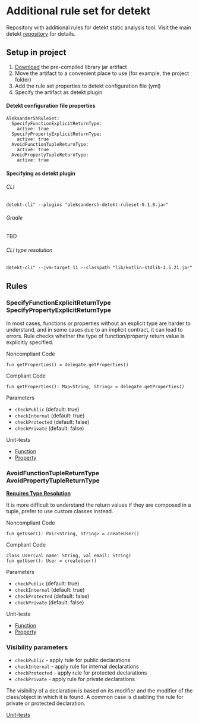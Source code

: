 # Additional rule set for detekt

Repository with additional rules for detekt static analysis tool. Visit the main
detekt [repository](https://github.com/detekt/detekt) for details.

## Setup in project

1. [Download](https://github.com/aleksandersh/detekt-ruleset/releases) the pre-compiled library jar artifact
1. Move the artifact to a convenient place to use (for example, the project folder)
1. Add the rule set properties to detekt configuration file (yml)
1. Specify the artifact as detekt plugin

#### Detekt configuration file properties

```
AleksanderShRuleSet:
  SpecifyFunctionExplicitReturnType:
    active: true
  SpecifyPropertyExplicitReturnType:
    active: true
  AvoidFunctionTupleReturnType:
    active: true
  AvoidPropertyTupleReturnType:
    active: true
```

#### Specifying as detekt plugin

###### CLI

```
detekt-cli" --plugins "aleksandersh-detekt-ruleset-0.1.0.jar"
```

###### Gradle

TBD

###### CLI type resolution

```
detekt-cli" --jvm-target 11 --classpath "lib/kotlin-stdlib-1.5.21.jar"
```

## Rules

### SpecifyFunctionExplicitReturnType SpecifyPropertyExplicitReturnType

In most cases, functions or properties without an explicit type are harder to understand, and in some cases due to an
implicit contract, it can lead to errors. Rule checks whether the type of function/property return value is explicitly
specified.

Noncompliant Code

```
fun getProperties() = delegate.getProperties()
```

Compliant Code

```
fun getProperties(): Map<String, String> = delegate.getProperties()
```

Parameters

* `checkPublic` (default: true)
* `checkInternal` (default: true)
* `checkProtected` (default: false)
* `checkPrivate` (default: false)

Unit-tests

* [Function](https://github.com/aleksandersh/detekt-ruleset/blob/master/src/test/kotlin/io/github/aleksandersh/detekt/ruleset/rule/SpecifyFunctionExplicitReturnTypeTest.kt)
* [Property](https://github.com/aleksandersh/detekt-ruleset/blob/master/src/test/kotlin/io/github/aleksandersh/detekt/ruleset/rule/SpecifyPropertyExplicitReturnTypeTest.kt)

### AvoidFunctionTupleReturnType AvoidPropertyTupleReturnType

**[Requires Type Resolution](https://detekt.github.io/detekt/type-resolution.html)**

It is more difficult to understand the return values if they are composed in a tuple, prefer to use custom classes
instead.

Noncompliant Code

```
fun getUser(): Pair<String, String> = createUser()
```

Compliant Code

```
class User(val name: String, val email: String)
fun getUser(): User = createUser()
```

Parameters

* `checkPublic` (default: true)
* `checkInternal` (default: true)
* `checkProtected` (default: false)
* `checkPrivate` (default: false)

Unit-tests

* [Function](https://github.com/aleksandersh/detekt-ruleset/blob/master/src/test/kotlin/io/github/aleksandersh/detekt/ruleset/rule/AvoidFunctionTupleReturnTypeTest.kt)
* [Property](https://github.com/aleksandersh/detekt-ruleset/blob/master/src/test/kotlin/io/github/aleksandersh/detekt/ruleset/rule/AvoidPropertyTupleReturnTypeTest.kt)

### Visibility parameters

* `checkPublic` - apply rule for public declarations
* `checkInternal` - apply rule for internal declarations
* `checkProtected` - apply rule for protected declarations
* `checkPrivate` - apply rule for private declarations

The visibility of a declaration is based on its modifier and the modifier of the class/object in which it is found. A
common case is disabling the rule for private or protected declaration.

[Unit-tests](https://github.com/aleksandersh/detekt-ruleset/blob/master/src/test/kotlin/io/github/aleksandersh/detekt/ruleset/rule/DeclarationVisibilityCheckTest.kt)
